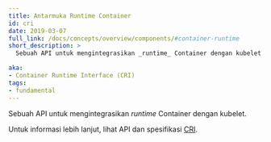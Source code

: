 ```yaml
---
title: Antarmuka Runtime Container
id: cri
date: 2019-03-07
full_link: /docs/concepts/overview/components/#container-runtime
short_description: >
  Sebuah API untuk mengintegrasikan _runtime_ Container dengan kubelet.

aka:
- Container Runtime Interface (CRI)
tags:
- fundamental
---
```

Sebuah API untuk mengintegrasikan _runtime_ Container dengan kubelet.

<!--more-->

Untuk informasi lebih lanjut, lihat API dan spesifikasi [CRI](https://github.com/kubernetes/community/blob/master/contributors/devel/sig-node/container-runtime-interface.md).
